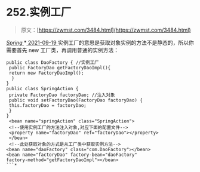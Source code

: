 <!--yml
category: 未分类
date: 0001-01-01 00:00:00
-->

# 252.实例工厂

> 原文：[https://zwmst.com/3484.html](https://zwmst.com/3484.html)

   [ *Spring* ](https://zwmst.com/spring)*[ <time datetime="2021-09-19T19:59:28+08:00"> 2021-09-19 </time> ](https://zwmst.com/3484.html)  实例工厂的意思是获取对象实例的方法不是静态的，所以你需要首先 new 工厂类，再调用普通的实例方法：

```
public class DaoFactory { //实例工厂 
 public FactoryDao getFactoryDaoImpl(){ 
 return new FactoryDaoImpl();
  } 
} 
public class SpringAction { 
 private FactoryDao factoryDao; //注入对象 
 public void setFactoryDao(FactoryDao factoryDao) { 
 this.factoryDao = factoryDao; 
 } 
} 
 <bean name="springAction" class="SpringAction"> 
 <!--使用实例工厂的方法注入对象,对应下面的配置文件--> 
 <property name="factoryDao" ref="factoryDao"></property> 
 </bean> 
 <!--此处获取对象的方式是从工厂类中获取实例方法--> 
<bean name="daoFactory" class="com.DaoFactory"></bean> 
<bean name="factoryDao" factory-bean="daoFactory"
factory-method="getFactoryDaoImpl"></bean> 
```*